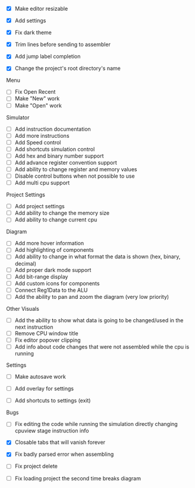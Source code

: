 - [x] Make editor resizable
- [x] Add settings
- [x] Fix dark theme
- [x] Trim lines before sending to assembler
- [x] Add jump label completion



- [x] Change the project's root directory's name

Menu
- [ ] Fix Open Recent
- [ ] Make "New" work
- [ ] Make "Open" work

Simulator
- [ ] Add instruction documentation
- [ ] Add more instructions
- [ ] Add Speed control
- [ ] Add shortcuts simulation control
- [ ] Add hex and binary number support
- [ ] Add advance register convention support
- [ ] Add ability to change register and memory values
- [ ] Disable control buttons when not possible to use
- [ ] Add multi cpu support

Project Settings
- [ ] Add project settings 
- [ ] Add ability to change the memory size
- [ ] Add ability to change current cpu

Diagram
- [ ] Add more hover information
- [ ] Add highlighting of components
- [ ] Add ability to change in what format the data is shown (hex, binary, decimal)
- [ ] Add proper dark mode support
- [ ] Add bit-range display
- [ ] Add custom icons for components
- [ ] Connect Reg1Data to the ALU
- [ ] Add the ability to pan and zoom the diagram (very low priority)

Other Visuals
- [ ] Add the ability to show what data is going to be changed/used in the next instruction
- [ ] Remove CPU window title
- [ ] Fix editor popover clipping
- [ ] Add info about code changes that were not assembled while the cpu is running

Settings
- [ ] Make autosave work
- [ ] Add overlay for settings
- [ ] Add shortcuts to settings (exit)


Bugs
- [ ] Fix editing the code while running the simulation directly changing cpuview stage instruction info
- [x] Closable tabs that will vanish forever
- [x] Fix badly parsed error when assembling
- [ ] Fix project delete
- [ ] Fix loading project the second time breaks diagram




